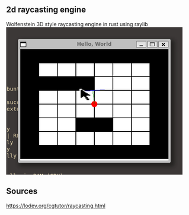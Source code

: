 ## 2d raycasting engine
Wolfenstein 3D style raycasting engine in rust using raylib
![Alt Text](./gifs/demo.gif)
## Sources
https://lodev.org/cgtutor/raycasting.html
